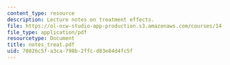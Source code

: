 ```yaml
---
content_type: resource
description: Lecture notes on treatment effects.
file: https://ol-ocw-studio-app-production.s3.amazonaws.com/courses/14-385-nonlinear-econometric-analysis-fall-2007/70826c5fa3ca798b2ffcd83e84d4fc5f_notes_treat.pdf
file_type: application/pdf
resourcetype: Document
title: notes_treat.pdf
uid: 70826c5f-a3ca-798b-2ffc-d83e84d4fc5f
---
```


